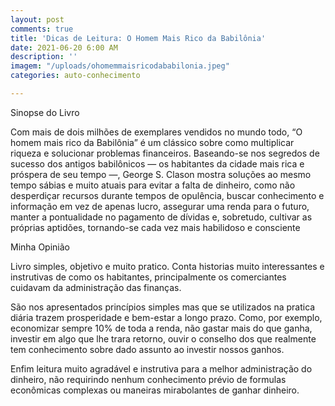 ```yaml
---
layout: post
comments: true
title: 'Dicas de Leitura: O Homem Mais Rico da Babilônia'
date: 2021-06-20 6:00 AM
description: ''
imagem: "/uploads/ohomemmaisricodababilonia.jpeg"
categories: auto-conhecimento

---
```

Sinopse do Livro  
  
Com mais de dois milhões de exemplares vendidos no mundo todo, “O homem mais rico da Babilônia” é um clássico sobre como multiplicar riqueza e solucionar problemas financeiros. Baseando-se nos segredos de sucesso dos antigos babilônicos — os habitantes da cidade mais rica e próspera de seu tempo —, George S. Clason mostra soluções ao mesmo tempo sábias e muito atuais para evitar a falta de dinheiro, como não desperdiçar recursos durante tempos de opulência, buscar conhecimento e informação em vez de apenas lucro, assegurar uma renda para o futuro, manter a pontualidade no pagamento de dívidas e, sobretudo, cultivar as próprias aptidões, tornando-se cada vez mais habilidoso e consciente  
  
Minha Opinião  
  
Livro simples, objetivo e muito pratico. Conta historias muito interessantes e instrutivas de como os habitantes, principalmente os comerciantes cuidavam da administração das finanças.  
  
São nos apresentados princípios simples mas que se utilizados na pratica diária trazem prosperidade e bem-estar a longo prazo. Como, por exemplo, economizar sempre 10% de toda a renda, não gastar mais do que ganha, investir em algo que lhe trara retorno, ouvir o conselho dos que realmente tem conhecimento sobre dado assunto ao investir nossos ganhos.  
  
Enfim leitura muito agradável e instrutiva para a melhor administração do dinheiro, não requirindo nenhum conhecimento prévio de formulas econômicas complexas ou maneiras mirabolantes de ganhar dinheiro.